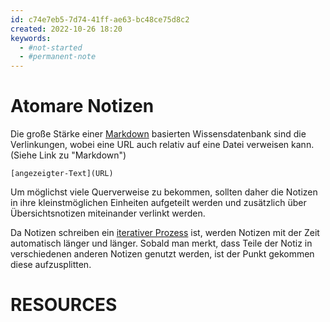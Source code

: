 ```yaml
---
id: c74e7eb5-7d74-41ff-ae63-bc48ce75d8c2
created: 2022-10-26 18:20
keywords: 
  - #not-started
  - #permanent-note
---
```



Atomare Notizen
======================================================================

Die große Stärke einer [Markdown](/coding/languages/markdown/README.md) basierten Wissensdatenbank sind die Verlinkungen, wobei eine URL auch relativ auf eine Datei verweisen kann. (Siehe Link zu "Markdown") 

    [angezeigter-Text](URL)

Um möglichst viele Querverweise zu bekommen, sollten daher die Notizen in ihre kleinstmöglichen Einheiten aufgeteilt werden und zusätzlich über Übersichtsnotizen miteinander verlinkt werden. 

Da Notizen schreiben ein [iterativer Prozess](iterative-process.md) ist, werden Notizen mit der Zeit automatisch länger und länger. 
Sobald man merkt, dass Teile der Notiz in verschiedenen anderen Notizen genutzt werden, ist der Punkt gekommen diese aufzusplitten. 



RESOURCES
======================================================================
